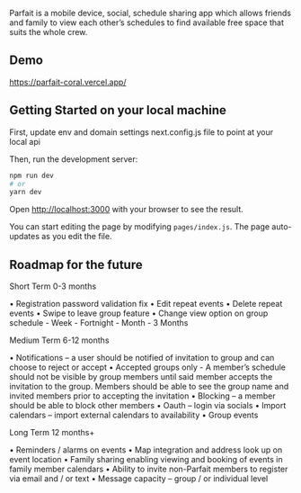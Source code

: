 Parfait is a mobile device, social, schedule sharing app which allows friends and family to view each other’s schedules to find available free space that suits the whole crew. 

## Demo

https://parfait-coral.vercel.app/

## Getting Started on your local machine

First, update env and domain settings next.config.js file to point at your local api

Then, run the development server:

```bash
npm run dev
# or
yarn dev
```

Open [http://localhost:3000](http://localhost:3000) with your browser to see the result.

You can start editing the page by modifying `pages/index.js`. The page auto-updates as you edit the file.


## Roadmap for the future

Short Term 0-3 months

•	Registration password validation fix 
•	Edit repeat events
•	Delete repeat events
•	Swipe to leave group feature
•	Change view option on group schedule 
        - Week
        - Fortnight
        - Month
        - 3 Months

Medium Term 6-12 months

•	Notifications – a user should be notified of invitation to     group and can choose to reject or accept
•	Accepted groups only - A member’s schedule should not be visible by group members until said member accepts the invitation to the group. Members should be able to see the group name and invited members prior to accepting the invitation
•	Blocking – a member should be able to block other members
•	Oauth – login via socials
•	Import calendars – import external calendars to availability
•	Group events

Long Term 12 months+

•	Reminders / alarms on events
•	Map integration and address look up on event location
•	Family sharing enabling viewing and booking of events in family member calendars
•	Ability to invite non-Parfait members to register via email and / or text
•	Message capacity – group / or individual level



